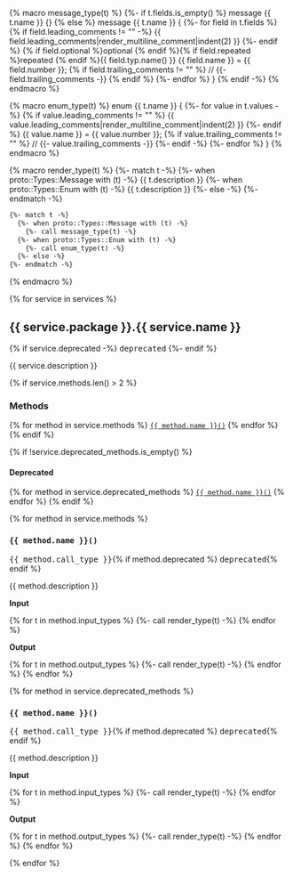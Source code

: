 {% macro message_type(t) %}
{%- if t.fields.is_empty() %}
message {{ t.name }} {}
{% else %}
message {{ t.name }} {
{%- for field in t.fields %}
  {% if field.leading_comments != "" -%}
  {{ field.leading_comments|render_multiline_comment|indent(2) }}
  {%- endif %}
  {% if field.optional %}optional {% endif %}{% if field.repeated %}repeated {% endif %}{{ field.typ.name() }} {{ field.name }} = {{ field.number }}; {% if field.trailing_comments != "" %} // {{- field.trailing_comments -}}
  {% endif %}
{%- endfor %}
}
{% endif -%}
{% endmacro %}

{% macro enum_type(t) %}
enum {{ t.name }} {
{%- for value in t.values -%}
  {% if value.leading_comments != "" %}
  {{ value.leading_comments|render_multiline_comment|indent(2) }}
  {%- endif %}
  {{ value.name }} = {{ value.number }}; {% if value.trailing_comments != "" %} // {{- value.trailing_comments -}} {%- endif -%}
{%- endfor %}
}
{% endmacro %}

{% macro render_type(t) %}
{%- match t -%}
  {%- when proto::Types::Message with (t) -%}
    {{ t.description }}
  {%- when proto::Types::Enum with (t) -%}
    {{ t.description }}
  {%- else -%}
{%- endmatch -%}

```protobuf
{%- match t -%}
  {%- when proto::Types::Message with (t) -%}
    {%- call message_type(t) -%}
  {%- when proto::Types::Enum with (t) -%}
    {%- call enum_type(t) -%}
  {%- else -%}
{%- endmatch -%}
```
{% endmacro %}

{% for service in services %}
## {{ service.package }}.{{ service.name }}

{% if service.deprecated -%}
<kbd>deprecated</kbd>
{%- endif %}

{{ service.description }}

{% if service.methods.len() > 2 %}
### Methods

{% for method in service.methods %}
<a href="#{{ method.name|lower }}">`{{ method.name }}()`</a>
{% endfor %}
{% endif %}

{% if !service.deprecated_methods.is_empty() %}
#### Deprecated
{% for method in service.deprecated_methods %}
<a href="#{{ method.name|lower }}">`{{ method.name }}()`</a>
{% endfor %}
{% endif %}

{% for method in service.methods %}
### `{{ method.name }}()`

<kbd>{{ method.call_type }}</kbd>{% if method.deprecated %} <kbd>deprecated</kbd>{% endif %}

{{ method.description }}

**Input**

{% for t in method.input_types %}
{%- call render_type(t) -%}
{% endfor %}

**Output**

{% for t in method.output_types %}
{%- call render_type(t) -%}
{% endfor %}
{% endfor %}

{% for method in service.deprecated_methods %}
### `{{ method.name }}()`

<kbd>{{ method.call_type }}</kbd>{% if method.deprecated %} <kbd>deprecated</kbd>{% endif %}

{{ method.description }}

**Input**

{% for t in method.input_types %}
{%- call render_type(t) -%}
{% endfor %}

**Output**

{% for t in method.output_types %}
{%- call render_type(t) -%}
{% endfor %}
{% endfor %}

{% endfor %}
